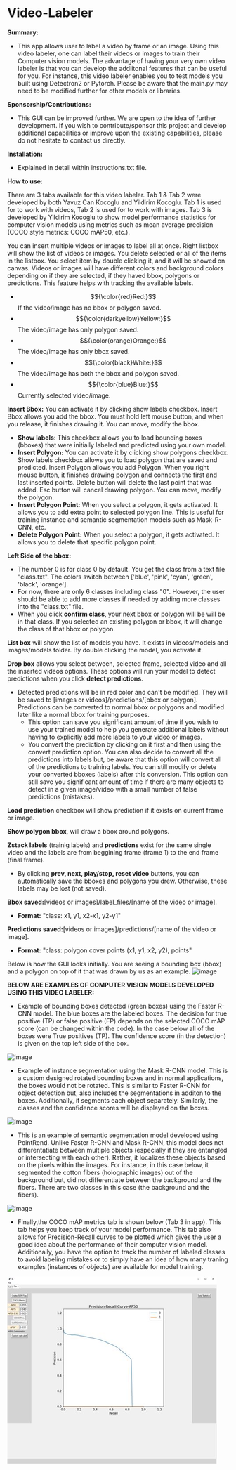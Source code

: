 # Video-Labeler

**Summary:**
- This app allows user to label a video by frame or an image. Using this video labeler, one can label their videos or images to train their Computer vision models. The advantage of having your very own video labeler is that you can develop the addiitonal features that can be useful for you. For instance, this video labeler enables you to test models you built using Detectron2 or Pytorch. Please be aware that the main.py may need to be modified further for other models or libraries. 

**Sponsorship/Contributions:**
- This GUI can be improved further. We are open to the idea of further development. If you wish to contribute/sponsor this project and develop additional capabilities or improve upon the existing capabilities, please do not hesitate to contact us directly.

**Installation:** 
- Explained in detail within instructions.txt file.

**How to use:**

There are 3 tabs available for this video labeler. Tab 1 & Tab 2 were developed by both Yavuz Can Kocoglu and Yildirim Kocoglu. Tab 1 is used for to work with videos, Tab 2 is used for to work with images. Tab 3 is developed by Yildirim Kocoglu to show model performance statistics for computer vision models using metrics such as mean average precision (COCO style metrics: COCO mAP50, etc.).

You can insert multiple videos or images to label all at once. Right listbox will show the list of videos or images. You delete selected or all of the items in the listbox. You select item by double clicking it, and it will be showed on canvas.
Videos or images will have different colors and background colors depending on if they are selected, if they haved bbox, polygons or predictions. This feature helps with tracking the available labels.
- $${\color{red}Red:}$$ If the video/image has no bbox or polygon saved.
- $${\color{darkyellow}Yellow:}$$ The video/image has only polygon saved.
- $${\color{orange}Orange:}$$ The video/image has only bbox saved.
- $${\color{black}White:}$$ The video/image has both the bbox and polygon saved.
- $${\color{blue}Blue:}$$ Currently selected video/image.

**Insert Bbox:** You can activate it by clicking show labels checkbox. Insert Bbox allows you add the bbox. You must hold left mouse button, and when you release, it finishes drawing it. You can move, modify the bbox. 
- **Show labels**: This checkbox allows you to load bounding boxes (bboxes) that were initially labeled and predicted using your own model. 
- **Insert Polygon:** You can activate it by clicking show polygons checkbox. Show labels checkbox allows you to load polygon that are saved and predicted. Insert Polygon allows you add Polygon. When you right mouse button, it finishes drawing polygon and connects the first and last inserted points. Delete button will delete the last point that was added. Esc button will cancel drawing polygon. You can move, modify the polygon.
- **Insert Polygon Point:** When you select a polygon, it gets activated. It allows you to add extra point to selected polygon line. This is useful for training instance and semantic segmentation models such as Mask-R-CNN, etc.
- **Delete Polygon Point:** When you select a polygon, it gets activated. It allows you to delete that specific polygon point.

**Left Side of the bbox:** 
- The number 0 is for class 0 by default. You get the class from a text file "class.txt". The colors switch between ['blue', 'pink', 'cyan', 'green', 'black', 'orange'].
- For now, there are only 6 classes including class "0". However, the user should be able to add more classes if needed by adding more classes into the "class.txt" file.
- When you click **confirm class**, your next bbox or polygon will be will be in that class. If you selected an existing polygon or bbox, it will change the class of that bbox or polygon.

**List box** will show the list of models you have. It exists in videos/models and images/models folder. By double clicking the model, you activate it.

**Drop box** allows you select between, selected frame, selected video and all the inserted videos options. These options will run your model to detect predictions when you click **detect predictions**.
- Detected predictions will be in red color and can't be modified. They will be saved to [images or videos]/predictions/[bbox or polygon]. Predictions can be converted to normal bbox or polygons and modified later like a normal bbox for training purposes.
  - This option can save you significant amount of time if you wish to use your trained model to help you generate additional labels without having to explicitly add more labels to your video or images.
  - You convert the prediction by clicking on it first and then using the convert prediction option. You can also decide to convert all the predictions into labels but, be aware that this option will convert all of the predictions to training labels. You can still modify or delete your converted bboxes (labels) after this conversion. This option can still save you significant amount of time if there are many objects to detect in a given image/video with a small number of false predictions (mistakes).

**Load prediction** checkbox will show prediction if it exists on current frame or image.

**Show polygon bbox**, will draw a bbox around polygons.

**Zstack labels** (trainig labels) and **predictions** exist for the same single video and the labels are from beggining frame (frame 1) to the end frame (final frame).
- By clicking **prev, next, play/stop, reset video** buttons, you can automatically save the bboxes and polygons you drew. Otherwise, these labels may be lost (not saved).

**Bbox saved:**[videos or images]/label_files/[name of the video or image]. 
- **Format:** "class: x1, y1, x2-x1, y2-y1"

**Predictions saved:**[videos or images]/predictions/[name of the video or image].
- **Format:** "class: polygon cover points (x1, y1, x2, y2), points"

Below is how the GUI looks initially. You are seeing a bounding box (bbox) and a polygon on top of it that was drawn by us as an example.
![image](https://user-images.githubusercontent.com/33734353/229110744-3c81ad43-5030-4547-8103-004001259b60.png)


**BELOW ARE EXAMPLES OF COMPUTER VISION MODELS DEVELOPED USING THIS VIDEO LABELER:**

- Example of bounding boxes detected (green boxes) using the Faster R-CNN model. The blue boxes are the labeled boxes. The decision for true positive (TP) or false positive (FP) depends on the selected COCO mAP score (can be changed within the code). In the case below all of the boxes were True positives (TP). The confidence score (in the detection) is given on the top left side of the box. 

![image](https://github.com/yavuzck132/Video-Labeler/blob/master/1691392097452.jpg)

- Example of instance segmentation using the Mask R-CNN model. This is a custom designed rotated bounding boxes and in normal applications, the boxes would not be rotated. This is similar to Faster R-CNN for object detection but, also includes the segmentations in additon to the boxes. Additionally, it segments each object separately. Similarly, the classes and the confidence scores will be displayed on the boxes.

![image](https://github.com/yavuzck132/Video-Labeler/blob/master/1691390806339.jpg)

- This is an example of semantic segmentation model developed using PointRend. Unlike Faster R-CNN and Mask R-CNN, this model does not differentatiate between multiple objects (especially if they are entangled or intersecting with each other). Rather, it localizes these objects based on the pixels within the images. For instance, in this case below, it segmented the cotton fibers (holographic images) out of the background but, did not differentiate between the background and the fibers. There are two classes in this case (the background and the fibers).

![image](https://github.com/yavuzck132/Video-Labeler/blob/master/1691392047415.jpg)

- Finally,the COCO mAP metrics tab is shown below (Tab 3 in app). This tab helps you keep track of your model performance. This tab also allows for Precision-Recall curves to be plotted which gives the user a good idea about the performance of their computer vision model. Additionally, you have the option to track the number of labeled classes to avoid labeling mistakes or to simply have an idea of how many traning examples (instances of objects) are available for model training.

![image](https://github.com/drkocoglu/Video_Labeler/blob/main/1691448861925.jpg) 
